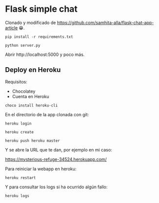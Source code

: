 # Flask simple chat

Clonado y modificado de https://github.com/samhita-alla/flask-chat-app-article 😁.

```
pip install -r requirements.txt
```

```
python server.py
``````

Abrir http://localhost:5000 y poco más.

## Deploy en Heroku

Requisitos:

* Chocolatey
* Cuenta en Heroku


```
choco install heroku-cli
``````

En el directorio de la app clonada con git:

```
heroku login
``````

```
heroku create
``````

```
heroku push heroku master
``````

Y se abre la URL que te dan, por ejemplo en mi caso:

https://mysterious-refuge-34524.herokuapp.com/

Para reiniciar la webapp en heroku:

```
heroku restart
``````

Y para consultar los logs si ha ocurrido algún fallo:

```
heroku logs
``````